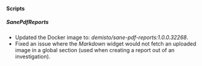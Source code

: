 
#### Scripts
##### SanePdfReports
- Updated the Docker image to: *demisto/sane-pdf-reports:1.0.0.32268*.
- Fixed an issue where the *Markdown* widget would not fetch an uploaded image in a global section (used when creating a report out of an investigation).